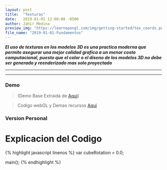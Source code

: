 ```yaml
---
layout: post
title:  "Texturas"
date:   2019-01-01 12:00:00 -0500
author: Jahir Medina
preview_img: "https://learnopengl.com/img/getting-started/tex_coords.png"
file_name: "2019-01-01-Fundamentos"
---
```


___El uso de texturas en los modelos 3D es una practica moderna que permite asegurar una mejor calidad grafica a un menor costo computacional, puesto que el color o el diseno de los modelos 3D no debe ser generado y reenderizado mas solo proyectado___

---
---

### Demo
> (Demo Base Extraida de [Aqui](https://developer.mozilla.org/en-US/docs/Web/API/WebGL_API/Tutorial/Using_textures_in_WebGL))

> Codigo webGL y Demas recursos <a href="{{ site.baseurl }}/assets/post_assets/{{ page.file_name }}/" target="_blank">Aqui</a>
<center>
  <canvas id="glcanvas" width="640" height="480"></canvas>
</center>

### Version Personal

# Explicacion del Codigo



{% highlight javascript linenos %}
var cubeRotation = 0.0;

main();
{% endhighlight %}